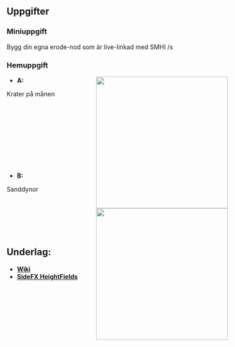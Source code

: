 ## Uppgifter


### Miniuppgift

Bygg din egna erode-nod som är live-linkad med SMHI /s

### Hemuppgift

<img src="https://github.com/user-attachments/assets/404e0522-6d3f-4b7c-9756-a095e42c43de" align="right" width="300">

* **A:**

Krater på månen

&nbsp;

&nbsp;

&nbsp;

&nbsp;

&nbsp;

<img src="https://github.com/user-attachments/assets/e3563778-facf-449d-8a11-5dd3be808e9b" align="right" width="300">

* **B:**

Sanddynor



&nbsp;

&nbsp;

&nbsp;

## Underlag:
- [**Wiki**](https://github.com/Studio-Konkret/Technical-Direction/wiki/Heightfields)
- [**SideFX HeightFields**](https://www.sidefx.com/docs/houdini/model/heightfields.html)
